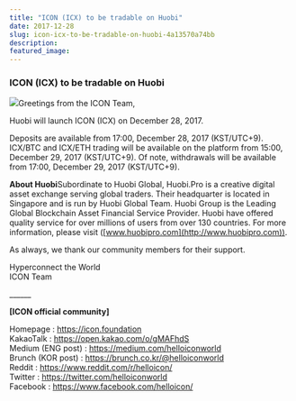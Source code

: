 ```yaml
---
title: "ICON (ICX) to be tradable on Huobi"
date: 2017-12-28
slug: icon-icx-to-be-tradable-on-huobi-4a13570a74bb
description:
featured_image:
---
```


### **ICON (ICX) to be tradable on Huobi**

![](https://cdn-images-1.medium.com/max/800/1*-IvgPe8_7SburhLWLUQriw.png)Greetings from the ICON Team,

Huobi will launch ICON (ICX) on December 28, 2017.

Deposits are available from 17:00, December 28, 2017 (KST/UTC+9). ICX/BTC and ICX/ETH trading will be available on the platform from 15:00, December 29, 2017 (KST/UTC+9). Of note, withdrawals will be available from 17:00, December 29, 2017 (KST/UTC+9).

**About Huobi**Subordinate to Huobi Global, Huobi.Pro is a creative digital asset exchange serving global traders. Their headquarter is located in Singapore and is run by Huobi Global Team. Huobi Group is the Leading Global Blockchain Asset Financial Service Provider. Huobi have offered quality service for over millions of users from over 130 countries. For more information, please visit ([www.huobipro.com](http://www.huobipro.com)).

As always, we thank our community members for their support.

Hyperconnect the World  
ICON Team

\_\_\_\_\_\_

**[ICON official community]**

Homepage : <https://icon.foundation>  
KakaoTalk : <https://open.kakao.com/o/gMAFhdS>  
Medium (ENG post) : <https://medium.com/helloiconworld>  
Brunch (KOR post) : <https://brunch.co.kr/@helloiconworld>  
Reddit : <https://www.reddit.com/r/helloicon/>  
Twitter : <https://twitter.com/helloiconworld>  
Facebook : <https://www.facebook.com/helloicon/>

